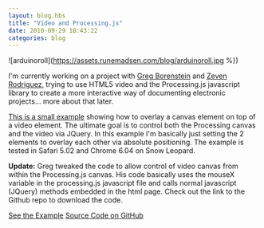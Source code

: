 ```yaml
---
layout: blog.hbs
title: "Video and Processing.js"
date: 2010-09-29 18:43:22
categories: blog
---
```


![arduinoroll](https://assets.runemadsen.com/blog/arduinoroll.jpg %})

I'm currently working on a project with
[Greg Borenstein](http://urbanhonking.com/ideasfordozens/) and
[Zeven Rodriguez](http://zevenwolf.com/blog/), trying to use HTML5 video and the
Processing.js javascript library to create a more interactive way of documenting
electronic projects... more about that later.

[This is a small example](/code/processingvideo/video.html) showing how to
overlay a canvas element on top of a video element. The ultimate goal is to
control both the Processing canvas and the video via JQuery. In this example I'm
basically just setting the 2 elements to overlay each other via absolute
positioning. The example is tested in Safari 5.02 and Chrome 6.04 on Snow
Leopard.

**Update:** Greg tweaked the code to allow control of video canvas from within
the Processing.js canvas. His code basically uses the mouseX variable in the
processing.js javascript file and calls normal javascript (JQuery) methods
embedded in the html page. Check out the link to the Github repo to download the
code.

[See the Example](code/processingvideo/video.html)
[Source Code on GitHub](http://github.com/runemadsen/ProcessingJSVideo)
